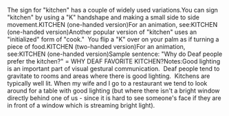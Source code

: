 The sign for "kitchen" has a couple of widely used 
	variations.You can sign "kitchen" by using a "K" handshape and making a small side to side movement.KITCHEN (one-handed version)For an animation, see:KITCHEN (one-handed 
	version)Another popular version of "kitchen" uses an
  "initialized" form of "cook."  You flip a "K" over on 
	your palm as if turning a piece of food.KITCHEN (two-handed version)For an animation, see:KITCHEN (one-handed 
	version)Sample sentence: "Why do Deaf people prefer the kitchen?" = WHY DEAF 
	FAVORITE KITCHEN?Notes:Good lighting is an important part of visual gestural communication.  
	Deaf people tend to gravitate to rooms and areas where there is good 
	lighting.  Kitchens are typically well lit. When my wife and I go to a 
	restaurant we tend to look around for a table with good lighting (but where 
	there isn't a bright window directly behind one of us - since it is hard to 
	see someone's face if they are in front of a window which is streaming 
	bright light).